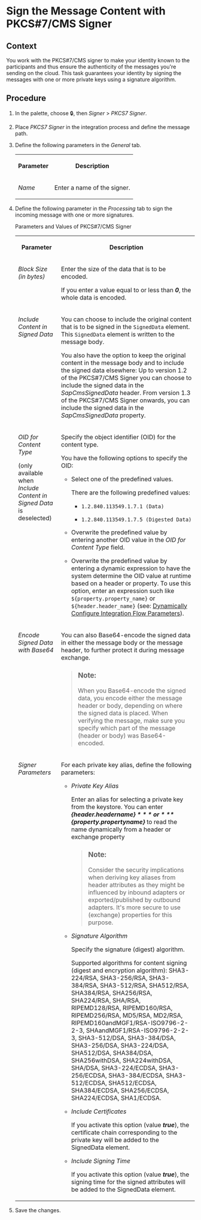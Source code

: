 <!-- loiocc09e03e28984f609b1a05788e8c6129 -->

<link rel="stylesheet" type="text/css" href="../css/sap-icons.css"/>

# Sign the Message Content with PKCS\#7/CMS Signer



## Context

You work with the PKCS\#7/CMS signer to make your identity known to the participants and thus ensure the authenticity of the messages you're sending on the cloud. This task guarantees your identity by signing the messages with one or more private keys using a signature algorithm.



## Procedure

1.  In the palette, choose :lock:, then *Signer* \> *PKCS7 Signer*.

2.  Place *PKCS7 Signer* in the integration process and define the message path.

3.  Define the following parameters in the *General* tab.


    <table>
    <tr>
    <th valign="top">

    Parameter


    
    </th>
    <th valign="top">

    Description


    
    </th>
    </tr>
    <tr>
    <td valign="top">

    *Name*


    
    </td>
    <td valign="top">

    Enter a name of the signer.


    
    </td>
    </tr>
    </table>
    
4.  Define the following parameter in the *Processing* tab to sign the incoming message with one or more signatures.

    <a name="loiocc09e03e28984f609b1a05788e8c6129__table_amq_3rp_sr"/>Parameters and Values of PKCS\#7/CMS Signer


    <table>
    <tr>
    <th valign="top">

    Parameter


    
    </th>
    <th valign="top">

    Description


    
    </th>
    </tr>
    <tr>
    <td valign="top">

     *Block Size \(in bytes\)* 


    
    </td>
    <td valign="top">

    Enter the size of the data that is to be encoded.

    If you enter a value equal to or less than ***0***, the whole data is encoded.


    
    </td>
    </tr>
    <tr>
    <td valign="top">

     *Include Content in Signed Data* 


    
    </td>
    <td valign="top">

    You can choose to include the original content that is to be signed in the `SignedData` element. This `SignedData` element is written to the message body.

    You also have the option to keep the original content in the message body and to include the signed data elsewhere: Up to version 1.2 of the PKCS\#7/CMS Signer you can choose to include the signed data in the *SapCmsSignedData* header. From version 1.3 of the PKCS\#7/CMS Signer onwards, you can include the signed data in the *SapCmsSignedData* property.


    
    </td>
    </tr>
    <tr>
    <td valign="top">

    *OID for Content Type*

    \(only available when *Include Content in Signed Data* is deselected\)


    
    </td>
    <td valign="top">

    Specify the object identifier \(OID\) for the content type.

    You have the following options to specify the OID:

    -   Select one of the predefined values.

        There are the following predefined values:

        -   `1.2.840.113549.1.7.1 (Data)`

        -   `1.2.840.113549.1.7.5 (Digested Data)`


    -   Overwrite the predefined value by entering another OID value in the *OID for Content Type* field.

    -   Overwrite the predefined value by entering a dynamic expression to have the system determine the OID value at runtime based on a header or property. To use this option, enter an expression such like `${property.property_name}` or `${header.header_name}` \(see: [Dynamically Configure Integration Flow Parameters](dynamically-configure-integration-flow-parameters-fff5b2a.md)\).



    
    </td>
    </tr>
    <tr>
    <td valign="top">

     *Encode Signed Data with Base64* 


    
    </td>
    <td valign="top">

    You can also Base64-encode the signed data in either the message body or the message header, to further protect it during message exchange.

    > ### Note:  
    > When you Base64-encode the signed data, you encode either the message header or body, depending on where the signed data is placed. When verifying the message, make sure you specify which part of the message \(header or body\) was Base64-encoded.


    
    </td>
    </tr>
    <tr>
    <td valign="top">

     *Signer Parameters* 


    
    </td>
    <td valign="top">

    For each private key alias, define the following parameters:

    -   *Private Key Alias* 

        Enter an alias for selecting a private key from the keystore. You can enter ***$\{header.headername\}*** or ***$\{property.propertyname\}*** to read the name dynamically from a header or exchange property

        > ### Note:  
        > Consider the security implications when deriving key aliases from header attributes as they might be influenced by inbound adapters or exported/published by outbound adapters. It's more secure to use \(exchange\) properties for this purpose.

    -   *Signature Algorithm*

        Specify the signature \(digest\) algorithm.

        Supported algorithms for content signing \(digest and encryption algorithm\): SHA3-224/RSA, SHA3-256/RSA, SHA3-384/RSA, SHA3-512/RSA, SHA512/RSA, SHA384/RSA, SHA256/RSA, SHA224/RSA, SHA/RSA, RIPEMD128/RSA, RIPEMD160/RSA, RIPEMD256/RSA, MD5/RSA, MD2/RSA, RIPEMD160andMGF1/RSA-ISO9796-2-2-3, SHAandMGF1/RSA-ISO9796-2-2-3, SHA3-512/DSA, SHA3-384/DSA, SHA3-256/DSA, SHA3-224/DSA, SHA512/DSA, SHA384/DSA, SHA256withDSA, SHA224withDSA, SHA/DSA, SHA3-224/ECDSA, SHA3-256/ECDSA, SHA3-384/ECDSA, SHA3-512/ECDSA, SHA512/ECDSA, SHA384/ECDSA, SHA256/ECDSA, SHA224/ECDSA, SHA1/ECDSA.

    -   *Include Certificates*

        If you activate this option \(value ***true***\), the certificate chain corresponding to the private key will be added to the SignedData element.

    -   *Include Signing Time*

        If you activate this option \(value ***true***\), the signing time for the signed attributes will be added to the SignedData element.



    
    </td>
    </tr>
    </table>
    
5.  Save the changes.


